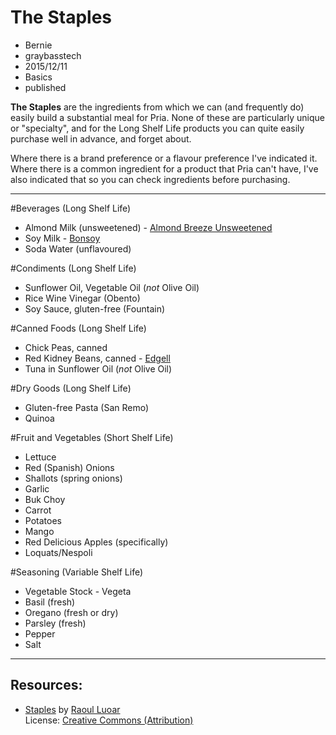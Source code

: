 # The Staples
- Bernie
- graybasstech
- 2015/12/11
- Basics
- published

**The Staples** are the ingredients from which we can (and frequently do) easily build a substantial meal for Pria. None of these are particularly unique or "specialty", and for the Long Shelf Life products you can quite easily purchase well in advance, and forget about.

Where there is a brand preference or a flavour preference I've indicated it. Where there is a common ingredient for a product that Pria can't have, I've also indicated that so you can check ingredients before purchasing.

---

#Beverages (Long Shelf Life)
* Almond Milk (unsweetened) - [Almond Breeze Unsweetened](http://www.almondbreeze.com.au/varieties/original-unsweetened/)
* Soy Milk - [Bonsoy](http://www.spiralfoods.com.au/products/bonsoy-milk?cat=41)
* Soda Water (unflavoured)

#Condiments (Long Shelf Life)
* Sunflower Oil, Vegetable Oil (*not* Olive Oil)
* Rice Wine Vinegar (Obento)
* Soy Sauce, gluten-free (Fountain)

#Canned Foods (Long Shelf Life)
* Chick Peas, canned
* Red Kidney Beans, canned - [Edgell](http://edgell.com.au/our-range/legumes/red-kidney-beans)
* Tuna in Sunflower Oil (*not* Olive Oil)

#Dry Goods (Long Shelf Life)
* Gluten-free Pasta (San Remo)
* Quinoa 

#Fruit and Vegetables (Short Shelf Life)
* Lettuce
* Red (Spanish) Onions
* Shallots (spring onions)
* Garlic
* Buk Choy
* Carrot
* Potatoes
* Mango
* Red Delicious Apples (specifically)
* Loquats/Nespoli

#Seasoning (Variable Shelf Life)
* Vegetable Stock - Vegeta
* Basil (fresh)
* Oregano (fresh or dry)
* Parsley (fresh)
* Pepper
* Salt


---

Resources:
----------
* [Staples](https://www.flickr.com/photos/72006245@N05/6506053557/in/photolist-aUVe4c-muvKEn-oQNUor-rqZYcM-mxDcuN-ozjxsX-ot2UDY-nnrj71-nRS889-7G9hWA-a4LQwi-nPTTtq-sqKcmG-nRS7RN-nRWtLB-nxyEQ3-nRDjvH-oyjRUT-7RR63D-oQNYyk-aD2dBM-nRNiHd-m7pLQe-mxAdJr-7NJVm5-oHuJ7y-oHuKNj-oKuHfY-oHuJRE-oKfLkH-ot38m9-oQNWk2-7KtAZs-dQ2SUc-idpkjR-oyjmL5-oQx894-oKwAHP-ot2Uy7-oKwzVB-oKfMsT-ot39v3-oKwAg6-ot3pTg-oKwzXF-oHuK9U-oHuK43-ot38Eq-oKwzip-ot2T2j) by [Raoul Luoar](https://www.flickr.com/photos/72006245@N05/)  
  License: [Creative Commons (Attribution)](https://creativecommons.org/licenses/by/2.0/)

